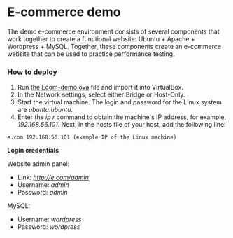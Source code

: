 # E-commerce demo

The demo e-commerce environment consists of several components that work together to create a functional website: Ubuntu + Apache + Wordpress + MySQL. Together, these components create an e-commerce website that can be used to  practice performance testing.

### How to deploy

1. Run [the Ecom-demo.ova]() file and import it into VirtualBox.
2. In the Network settings, select either Bridge or Host-Only.
3. Start the virtual machine. The login and password for the Linux system are *ubuntu:ubuntu*.
4. Enter the *ip r* command to obtain the machine's IP address, for example, *192.168.56.101*.
Next, in the hosts file of your host, add the following line:
```
e.com 192.168.56.101 (example IP of the Linux machine)
```
**Login credentials**

Website admin panel:
* Link: *http://e.com/admin*
* Username: *admin*
* Password: *admin*

MySQL:
* Username: *wordpress*
* Password: *wordpress*
